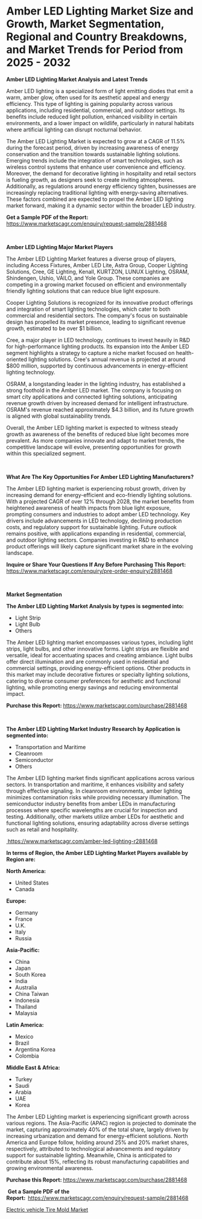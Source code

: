 <p><h1>Amber LED Lighting Market Size and Growth, Market Segmentation, Regional and Country Breakdowns, and Market Trends for Period from 2025 -  2032</h1></p><p><strong>Amber LED Lighting Market Analysis and Latest Trends</strong></p>
<p><p>Amber LED lighting is a specialized form of light emitting diodes that emit a warm, amber glow, often used for its aesthetic appeal and energy efficiency. This type of lighting is gaining popularity across various applications, including residential, commercial, and outdoor settings. Its benefits include reduced light pollution, enhanced visibility in certain environments, and a lower impact on wildlife, particularly in natural habitats where artificial lighting can disrupt nocturnal behavior.</p><p>The Amber LED Lighting Market is expected to grow at a CAGR of 11.5% during the forecast period, driven by increasing awareness of energy conservation and the transition towards sustainable lighting solutions. Emerging trends include the integration of smart technologies, such as wireless control systems that enhance user convenience and efficiency. Moreover, the demand for decorative lighting in hospitality and retail sectors is fueling growth, as designers seek to create inviting atmospheres. Additionally, as regulations around energy efficiency tighten, businesses are increasingly replacing traditional lighting with energy-saving alternatives. These factors combined are expected to propel the Amber LED lighting market forward, making it a dynamic sector within the broader LED industry.</p></p>
<p><strong>Get a Sample PDF of the Report:&nbsp;</strong> <a href="https://www.marketscagr.com/enquiry/request-sample/2881468?utm_campaign=3172&utm_medium=2&utm_source=Github&utm_content=ia&utm_term=12032025&utm_id=amber-led-lighting">https://www.marketscagr.com/enquiry/request-sample/2881468</a></p>
<p>&nbsp;</p>
<p><strong>Amber LED Lighting Major Market Players</strong></p>
<p><p>The Amber LED Lighting Market features a diverse group of players, including Access Fixtures, Amber LED Lite, Astra Group, Cooper Lighting Solutions, Cree, GE Lighting, Kenall, KURTZON, LUNUX Lighting, OSRAM, Shindengen, Ushio, VAILO, and Yole Group. These companies are competing in a growing market focused on efficient and environmentally friendly lighting solutions that can reduce blue light exposure.</p><p>Cooper Lighting Solutions is recognized for its innovative product offerings and integration of smart lighting technologies, which cater to both commercial and residential sectors. The company's focus on sustainable design has propelled its market presence, leading to significant revenue growth, estimated to be over $1 billion.</p><p>Cree, a major player in LED technology, continues to invest heavily in R&D for high-performance lighting products. Its expansion into the Amber LED segment highlights a strategy to capture a niche market focused on health-oriented lighting solutions. Cree's annual revenue is projected at around $800 million, supported by continuous advancements in energy-efficient lighting technology.</p><p>OSRAM, a longstanding leader in the lighting industry, has established a strong foothold in the Amber LED market. The company is focusing on smart city applications and connected lighting solutions, anticipating revenue growth driven by increased demand for intelligent infrastructure. OSRAM's revenue reached approximately $4.3 billion, and its future growth is aligned with global sustainability trends.</p><p>Overall, the Amber LED lighting market is expected to witness steady growth as awareness of the benefits of reduced blue light becomes more prevalent. As more companies innovate and adapt to market trends, the competitive landscape will evolve, presenting opportunities for growth within this specialized segment.</p></p>
<p>&nbsp;</p>
<p><strong>What Are The Key Opportunities For Amber LED Lighting Manufacturers?</strong></p>
<p><p>The Amber LED lighting market is experiencing robust growth, driven by increasing demand for energy-efficient and eco-friendly lighting solutions. With a projected CAGR of over 12% through 2028, the market benefits from heightened awareness of health impacts from blue light exposure, prompting consumers and industries to adopt amber LED technology. Key drivers include advancements in LED technology, declining production costs, and regulatory support for sustainable lighting. Future outlook remains positive, with applications expanding in residential, commercial, and outdoor lighting sectors. Companies investing in R&D to enhance product offerings will likely capture significant market share in the evolving landscape.</p></p>
<p><strong>Inquire or Share Your Questions If Any Before Purchasing This Report:</strong> <a href="https://www.marketscagr.com/enquiry/pre-order-enquiry/2881468?utm_campaign=3172&utm_medium=2&utm_source=Github&utm_content=ia&utm_term=12032025&utm_id=amber-led-lighting">https://www.marketscagr.com/enquiry/pre-order-enquiry/2881468</a></p>
<p>&nbsp;</p>
<p><strong>Market Segmentation</strong></p>
<p><strong>The Amber LED Lighting Market Analysis by types is segmented into:</strong></p>
<p><ul><li>Light Strip</li><li>Light Bulb</li><li>Others</li></ul></p>
<p><p>The Amber LED lighting market encompasses various types, including light strips, light bulbs, and other innovative forms. Light strips are flexible and versatile, ideal for accentuating spaces and creating ambiance. Light bulbs offer direct illumination and are commonly used in residential and commercial settings, providing energy-efficient options. Other products in this market may include decorative fixtures or specialty lighting solutions, catering to diverse consumer preferences for aesthetic and functional lighting, while promoting energy savings and reducing environmental impact.</p></p>
<p><strong>Purchase this Report:&nbsp;</strong><a href="https://www.marketscagr.com/purchase/2881468?utm_campaign=3172&utm_medium=2&utm_source=Github&utm_content=ia&utm_term=12032025&utm_id=amber-led-lighting">https://www.marketscagr.com/purchase/2881468</a></p>
<p>&nbsp;</p>
<p><strong>The Amber LED Lighting Market Industry Research by Application is segmented into:</strong></p>
<p><ul><li>Transportation and Maritime</li><li>Cleanroom</li><li>Semiconductor</li><li>Others</li></ul></p>
<p><p>The Amber LED lighting market finds significant applications across various sectors. In transportation and maritime, it enhances visibility and safety through effective signaling. In cleanroom environments, amber lighting minimizes contamination risks while providing necessary illumination. The semiconductor industry benefits from amber LEDs in manufacturing processes where specific wavelengths are crucial for inspection and testing. Additionally, other markets utilize amber LEDs for aesthetic and functional lighting solutions, ensuring adaptability across diverse settings such as retail and hospitality.</p></p>
<p><a href="https://www.marketscagr.com/amber-led-lighting-r2881468?utm_campaign=3172&utm_medium=2&utm_source=Github&utm_content=ia&utm_term=12032025&utm_id=amber-led-lighting">&nbsp;https://www.marketscagr.com/amber-led-lighting-r2881468</a></p>
<p><strong>In terms of Region, the Amber LED Lighting Market Players available by Region are:</strong></p>
<p>
    <p> <strong> North America: </strong>
        <ul>
            <li>United States</li>
            <li>Canada</li>
        </ul>
        </p> 
    <p> <strong> Europe: </strong>
        <ul>
            <li>Germany</li>
            <li>France</li>
            <li>U.K.</li>
            <li>Italy</li>
            <li>Russia</li>
        </ul>
        </p> 
    <p> <strong> Asia-Pacific: </strong>
        <ul>
            <li>China</li>
            <li>Japan</li>
            <li>South Korea</li>
            <li>India</li>
            <li>Australia</li>
            <li>China Taiwan</li>
            <li>Indonesia</li>
            <li>Thailand</li>
            <li>Malaysia</li>
        </ul>
        </p> 
    <p> <strong> Latin America: </strong>
        <ul>
            <li>Mexico</li>
            <li>Brazil</li>
            <li>Argentina Korea</li>
            <li>Colombia</li>
        </ul>
        </p> 
    <p> <strong> Middle East & Africa: </strong>
        <ul>
            <li>Turkey</li>
            <li>Saudi</li>
            <li>Arabia</li>
            <li>UAE</li>
            <li>Korea</li>
        </ul>
    </p>
    </p>
<p><p>The Amber LED Lighting market is experiencing significant growth across various regions. The Asia-Pacific (APAC) region is projected to dominate the market, capturing approximately 40% of the total share, largely driven by increasing urbanization and demand for energy-efficient solutions. North America and Europe follow, holding around 25% and 20% market shares, respectively, attributed to technological advancements and regulatory support for sustainable lighting. Meanwhile, China is anticipated to contribute about 15%, reflecting its robust manufacturing capabilities and growing environmental awareness.</p></p>
<p><strong>Purchase this Report: </strong><a href="https://www.marketscagr.com/purchase/2881468?utm_campaign=3172&utm_medium=2&utm_source=Github&utm_content=ia&utm_term=12032025&utm_id=amber-led-lighting">https://www.marketscagr.com/purchase/2881468</a></p>
<p>&nbsp;<strong>Get a Sample PDF of the Report:&nbsp;&nbsp;</strong><a href="https://www.marketscagr.com/enquiry/request-sample/2881468?utm_campaign=3172&utm_medium=2&utm_source=Github&utm_content=ia&utm_term=12032025&utm_id=amber-led-lighting">https://www.marketscagr.com/enquiry/request-sample/2881468</a></p>
<p><strong></strong></p>
<p><p><a href="https://github.com/pidlisseas/Market-Research-Report-List-1/blob/main/electric-vehicle-tire-mold-market.md?utm_campaign=3172&utm_medium=2&utm_source=Github&utm_content=ia&utm_term=12032025&utm_id=amber-led-lighting">Electric vehicle Tire Mold Market</a></p></p>